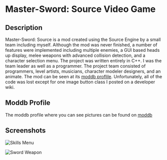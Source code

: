 # Master-Sword: Source Video Game

## Description

Master-Sword: Source is a mod created using the Source Engine by a small team including myself. Although the mod was never finished, a number of features were implemented including multiple enemies, a GUI based heads up display, melee weapons with advanced collision detection, and a character selection menu. The project was written entirely in C++. I was the team leader as well as a programmer. The project team consisted of programmers, level artists, musicians, character modeler designers, and an animate. The mod can be seen at its [moddb proflile](http://www.moddb.com/mods/master-sword-source). Unfortunately, all of the code was lost except for one image button class I posted on a developer wiki.

## Moddb Profile

The moddb profile where you can see pictures can be found on [moddb](http://www.moddb.com/mods/master-sword-source)

## Screenshots

![Skills Menu](http://media.moddb.com/cache/images/mods/1/12/11411/thumb_620x2000/edana_a04a0006.jpg)

![Sword Weapon](http://media.moddb.com/cache/images/mods/1/12/11411/thumb_620x2000/mssia1promo.jpg)
